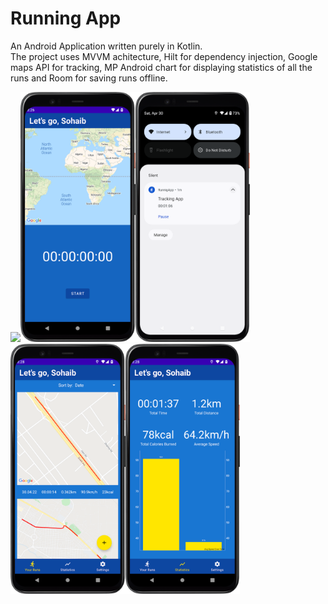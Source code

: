 # Running App

An Android Application written purely in Kotlin.<br>The project uses MVVM achitecture, Hilt for dependency injection, Google maps API for tracking, MP Android chart for displaying statistics of all the runs and Room for saving runs offline.

<img src="/previews/running.gif" height="400"><img src="/previews/Screenshot_20220430_152616.png" height="400"><img src="/previews/Screenshot_20220430_152754.png" height="400"><img src="/previews/Screenshot_20220430_152847.png" height="400"><img src="/previews/Screenshot_20220430_152901.png" height="400">
